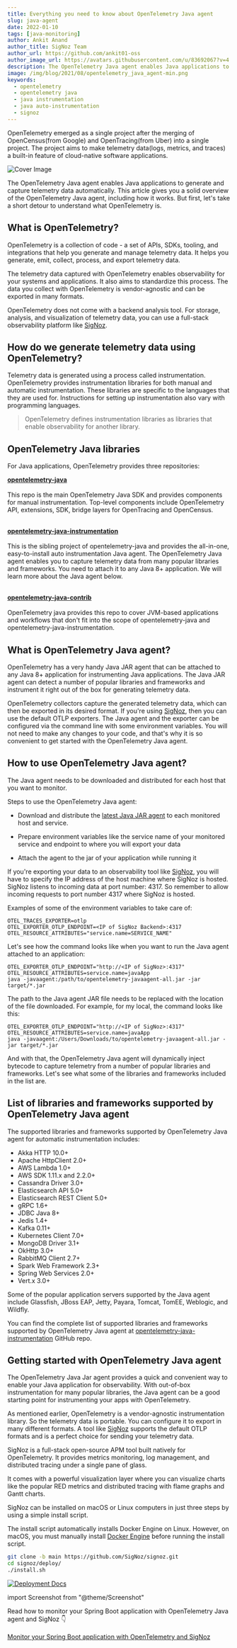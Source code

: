 ```yaml
---
title: Everything you need to know about OpenTelemetry Java agent
slug: java-agent
date: 2022-01-10
tags: [java-monitoring]
author: Ankit Anand
author_title: SigNoz Team
author_url: https://github.com/ankit01-oss
author_image_url: https://avatars.githubusercontent.com/u/83692067?v=4
description: The OpenTelemetry Java agent enables Java applications to generate and capture telemetry data automatically. It is very easy to get started...
image: /img/blog/2021/08/opentelemetry_java_agent-min.png
keywords:
  - opentelemetry
  - opentelemetry java
  - java instrumentation
  - java auto-instrumentation
  - signoz
---
```


OpenTelemetry emerged as a single project after the merging of OpenCensus(from Google) and OpenTracing(from Uber) into a single project. The project aims to make telemetry data(logs, metrics, and traces) a built-in feature of cloud-native software applications.

<!--truncate-->

![Cover Image](/img/blog/2021/08/opentelemetry_java_agent-min.png)

The OpenTelemetry Java agent enables Java applications to generate and capture telemetry data automatically. This article gives you a solid overview of the OpenTelemetry Java agent, including how it works. But first, let's take a short detour to understand what OpenTelemetry is.

## What is OpenTelemetry?

OpenTelemetry is a collection of code - a set of APIs, SDKs, tooling, and integrations that help you generate and manage telemetry data. It helps you generate, emit, collect, process, and export telemetry data.

The telemetry data captured with OpenTelemetry enables observability for your systems and applications. It also aims to standardize this process. The data you collect with OpenTelemetry is vendor-agnostic and can be exported in many formats.

OpenTelemetry does not come with a backend analysis tool. For storage, analysis, and visualization of telemetry data, you can use a full-stack observability platform like [SigNoz](https://signoz.io/).

## How do we generate telemetry data using OpenTelemetry?

Telemetry data is generated using a process called instrumentation. OpenTelemetry provides instrumentation libraries for both manual and automatic instrumentation. These libraries are specific to the languages that they are used for. Instructions for setting up instrumentation also vary with programming languages.

> OpenTelemetry defines instrumentation libraries as libraries that enable observability for another library.

## OpenTelemetry Java libraries

For Java applications, OpenTelemetry provides three repositories:

<a href = "https://github.com/open-telemetry/opentelemetry-java" rel="noopener noreferrer nofollow" target="_blank" ><b>opentelemetry-java</b></a><br></br>This repo is the main OpenTelemetry Java SDK and provides components for manual instrumentation. Top-level components include OpenTelemetry API, extensions, SDK, bridge layers for OpenTracing and OpenCensus.<br></br>

<a href = "https://github.com/open-telemetry/opentelemetry-java-instrumentation" rel="noopener noreferrer nofollow" target="_blank" ><b>opentelemetry-java-instrumentation</b></a><br></br>This is the sibling project of opentelemetry-java and provides the all-in-one, easy-to-install auto instrumentation Java agent. The OpenTelemetry Java agent enables you to capture telemetry data from many popular libraries and frameworks. You need to attach it to any Java 8+ application. We will learn more about the Java agent below.<br></br>

<a href = "https://github.com/open-telemetry/opentelemetry-java-contrib" rel="noopener noreferrer nofollow" target="_blank" ><b>opentelemetry-java-contrib</b></a><br></br>
OpenTelemetry java provides this repo to cover JVM-based applications and workflows that don't fit into the scope of opentelemetry-java and opentelemetry-java-instrumentation.

## What is OpenTelemetry Java agent?

OpenTelemetry has a very handy Java JAR agent that can be attached to any Java 8+ application for instrumenting Java applications. The Java JAR agent can detect a number of popular libraries and frameworks and instrument it right out of the box for generating telemetry data.

OpenTelemetry collectors capture the generated telemetry data, which can then be exported in its desired format. If you're using [SigNoz](https://signoz.io/), then you can use the default OTLP exporters. The Java agent and the exporter can be configured via the command line with some environment variables. You will not need to make any changes to your code, and that's why it is so convenient to get started with the OpenTelemetry Java agent.

## How to use OpenTelemetry Java agent?

The Java agent needs to be downloaded and distributed for each host that you want to monitor.

Steps to use the OpenTelemetry Java agent:

- Download and distribute the [latest Java JAR agent](https://github.com/open-telemetry/opentelemetry-java-instrumentation/releases/latest/download/opentelemetry-javaagent.jar) to each monitored host and service.

- Prepare environment variables like the service name of your monitored service and endpoint to where you will export your data

- Attach the agent to the jar of your application while running it

If you're exporting your data to an observability tool like [SigNoz](https://signoz.io/), you will have to specify the IP address of the host machine where SigNoz is hosted. SigNoz listens to incoming data at port number: 4317. So remember to allow incoming requests to port number 4317 where SigNoz is hosted.

Examples of some of the environment variables to take care of:

```
OTEL_TRACES_EXPORTER=otlp
OTEL_EXPORTER_OTLP_ENDPOINT=<IP of SigNoz Backend>:4317
OTEL_RESOURCE_ATTRIBUTES="service.name=SERVICE_NAME"
```

Let's see how the command looks like when you want to run the Java agent attached to an application:

```
OTEL_EXPORTER_OTLP_ENDPOINT="http://<IP of SigNoz>:4317"
OTEL_RESOURCE_ATTRIBUTES=service.name=javaApp
java -javaagent:/path/to/opentelemetry-javaagent-all.jar -jar target/*.jar
```

The path to the Java agent JAR file needs to be replaced with the location of the file downloaded. For example, for my local, the command looks like this:

```
OTEL_EXPORTER_OTLP_ENDPOINT="http://<IP of SigNoz>:4317"
OTEL_RESOURCE_ATTRIBUTES=service.name=javaApp
java -javaagent:/Users/Downloads/to/opentelemetry-javaagent-all.jar -jar target/*.jar
```

And with that, the OpenTelemetry Java agent will dynamically inject bytecode to capture telemetry from a number of popular libraries and frameworks. Let's see what some of the libraries and frameworks included in the list are.

## List of libraries and frameworks supported by OpenTelemetry Java agent

The supported libraries and frameworks supported by OpenTelemetry Java agent for automatic instrumentation includes:

- Akka HTTP 10.0+
- Apache HttpClient 2.0+
- AWS Lambda 1.0+
- AWS SDK 1.11.x and 2.2.0+
- Cassandra Driver 3.0+
- Elasticsearch API 5.0+
- Elasticsearch REST Client 5.0+
- gRPC 1.6+
- JDBC Java 8+
- Jedis 1.4+
- Kafka 0.11+
- Kubernetes Client 7.0+
- MongoDB Driver 3.1+
- OkHttp 3.0+
- RabbitMQ Client 2.7+
- Spark Web Framework 2.3+
- Spring Web Services 2.0+
- Vert.x 3.0+

Some of the popular application servers supported by the Java agent include Glassfish, JBoss EAP, Jetty, Payara, Tomcat, TomEE, Weblogic, and Wildfly.

You can find the complete list of supported libraries and frameworks supported by OpenTelemetry Java agent at <a href = "https://github.com/open-telemetry/opentelemetry-java-instrumentation/blob/main/docs/supported-libraries.md#libraries--frameworks" rel="noopener noreferrer nofollow" target="_blank" >opentelemetry-java-instrumentation</a> GitHub repo.

## Getting started with OpenTelemetry Java agent

The OpenTelemetry Java Jar agent provides a quick and convenient way to enable your Java application for observability. With out-of-box instrumentation for many popular libraries, the Java agent can be a good starting point for instrumenting your apps with OpenTelemetry.

As mentioned earlier, OpenTelemetry is a vendor-agnostic instrumentation library. So the telemetry data is portable. You can configure it to export in many different formats. A tool like [SigNoz](https://signoz.io/) supports the default OTLP formats and is a perfect choice for sending your telemetry data.

SigNoz is a full-stack open-source APM tool built natively for OpenTelemetry. It provides metrics monitoring, log management, and distributed tracing under a single pane of glass.

It comes with a powerful visualization layer where you can visualize charts like the popular RED metrics and distributed tracing with flame graphs and Gantt charts.

SigNoz can be installed on macOS or Linux computers in just three steps by using a simple install script.

The install script automatically installs Docker Engine on Linux. However, on macOS, you must manually install <a href = "https://docs.docker.com/engine/install/" rel="noopener noreferrer nofollow" target="_blank">Docker Engine</a> before running the install script.

```bash
git clone -b main https://github.com/SigNoz/signoz.git
cd signoz/deploy/
./install.sh
```

[![Deployment Docs](/img/blog/common/deploy_docker_documentation.png)](https://signoz.io/docs/install/docker/)


import Screenshot from "@theme/Screenshot"

<Screenshot
  alt="SigNoz UI showing RED metrics"
  height={500}
  src="/img/blog/common/signoz_charts_application_metrics.webp"
  title="SigNoz Dashboard with visualization of the popular RED metrics for your application (Number of requests, rate of error & duration)"
  width={700}
/>

<Screenshot
  alt="SigNoz UI showing RED metrics"
  height={500}
  src="/img/blog/common/signoz_flamegraphs.webp"
  title="Flamegraphs and Gantt Charts for visualizing distributed tracing"
  width={700}
/>


Read how to monitor your Spring Boot application with OpenTelemetry Java agent and SigNoz 👇<br></br>
[Monitor your Spring Boot application with OpenTelemetry and SigNoz](https://signoz.io/blog/opentelemetry-spring-boot/)
